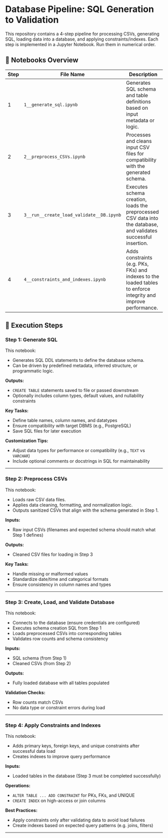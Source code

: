 
# Database Pipeline: SQL Generation to Validation

This repository contains a 4-step pipeline for processing CSVs, generating SQL, loading data into a database, and applying constraints/indexes. Each step is implemented in a Jupyter Notebook. Run them in numerical order.

## 📂 Notebooks Overview

| Step | File Name                                      | Description |
|------|------------------------------------------------|-------------|
| 1    | `1__generate_sql.ipynb`                        | Generates SQL schema and table definitions based on input metadata or logic. |
| 2    | `2__preprocess_CSVs.ipynb`                     | Processes and cleans input CSV files for compatibility with the generated schema. |
| 3    | `3__run__create_load_validate__DB.ipynb`       | Executes schema creation, loads the preprocessed CSV data into the database, and validates successful insertion. |
| 4    | `4__constraints_and_indexes.ipynb`             | Adds constraints (e.g. PKs, FKs) and indexes to the loaded tables to enforce integrity and improve performance. |

## 🚀 Execution Steps

### Step 1: Generate SQL

This notebook:
- Generates SQL DDL statements to define the database schema.
- Can be driven by predefined metadata, inferred structure, or programmatic logic.

**Outputs:**
- `CREATE TABLE` statements saved to file or passed downstream
- Optionally includes column types, default values, and nullability constraints

**Key Tasks:**
- Define table names, column names, and datatypes
- Ensure compatibility with target DBMS (e.g., PostgreSQL)
- Save SQL files for later execution

**Customization Tips:**
- Adjust data types for performance or compatibility (e.g., `TEXT` vs `VARCHAR`)
- Include optional comments or docstrings in SQL for maintainability

---

### Step 2: Preprocess CSVs

This notebook:
- Loads raw CSV data files.
- Applies data cleaning, formatting, and normalization logic.
- Outputs sanitized CSVs that align with the schema generated in Step 1.

**Inputs:**
- Raw input CSVs (filenames and expected schema should match what Step 1 defines)

**Outputs:**
- Cleaned CSV files for loading in Step 3

**Key Tasks:**
- Handle missing or malformed values
- Standardize date/time and categorical formats
- Ensure consistency in column names and types

---

### Step 3: Create, Load, and Validate Database

This notebook:
- Connects to the database (ensure credentials are configured)
- Executes schema creation SQL from Step 1
- Loads preprocessed CSVs into corresponding tables
- Validates row counts and schema consistency

**Inputs:**
- SQL schema (from Step 1)
- Cleaned CSVs (from Step 2)

**Outputs:**
- Fully loaded database with all tables populated

**Validation Checks:**
- Row counts match CSVs
- No data type or constraint errors during load

---

### Step 4: Apply Constraints and Indexes

This notebook:
- Adds primary keys, foreign keys, and unique constraints after successful data load
- Creates indexes to improve query performance

**Inputs:**
- Loaded tables in the database (Step 3 must be completed successfully)

**Operations:**
- `ALTER TABLE ... ADD CONSTRAINT` for PKs, FKs, and UNIQUE
- `CREATE INDEX` on high-access or join columns

**Best Practices:**
- Apply constraints only after validating data to avoid load failures
- Create indexes based on expected query patterns (e.g. joins, filters)

---
